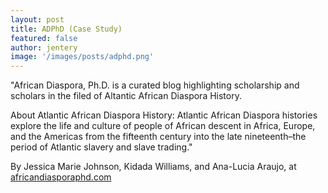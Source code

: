 ```yaml
---
layout: post
title: ADPhD (Case Study)  
featured: false
author: jentery
image: '/images/posts/adphd.png'
---
```


"African Diaspora, Ph.D. is a curated blog highlighting scholarship and scholars in the filed of Altantic African Diaspora History.
 
About Atlantic African Diaspora History: Atlantic African Diaspora histories explore the life and culture of people of African descent in Africa, Europe, and the Americas from the fifteenth century into the late nineteenth–the period of Atlantic slavery and slave trading."

By Jessica Marie Johnson, Kidada Williams, and Ana-Lucia Araujo, at [africandiasporaphd.com](https://africandiasporaphd.com/)
